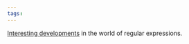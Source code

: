 ```yaml
---
tags: 
---
```


[Interesting developments](http://swtch.com/~rsc/regexp/regexp3.html) in the world of regular expressions.

